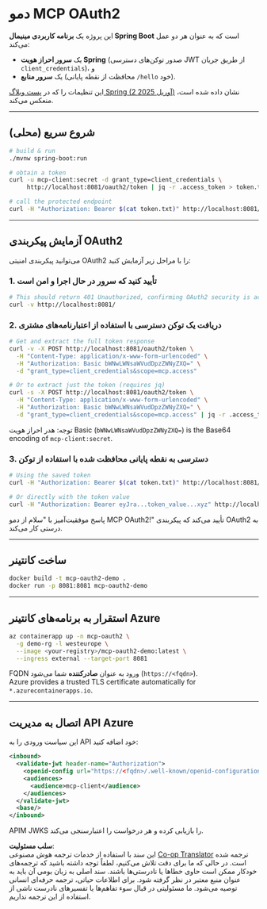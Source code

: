 <!--
CO_OP_TRANSLATOR_METADATA:
{
  "original_hash": "bcd07a55d0e5baece8d0a1a0310fdfe6",
  "translation_date": "2025-05-17T15:39:01+00:00",
  "source_file": "05-AdvancedTopics/mcp-oauth2-demo/README.md",
  "language_code": "fa"
}
-->
# دمو MCP OAuth2

این پروژه یک **برنامه کاربردی مینیمال Spring Boot** است که به عنوان هر دو عمل می‌کند:

* یک **سرور احراز هویت Spring** (صدور توکن‌های دسترسی JWT از طریق جریان `client_credentials`)، و  
* یک **سرور منابع** (محافظت از نقطه پایانی `/hello` خود).

این تنظیمات را که در [پست وبلاگ Spring (2 آوریل 2025)](https://spring.io/blog/2025/04/02/mcp-server-oauth2) نشان داده شده است، منعکس می‌کند.

---

## شروع سریع (محلی)

```bash
# build & run
./mvnw spring-boot:run

# obtain a token
curl -u mcp-client:secret -d grant_type=client_credentials \
     http://localhost:8081/oauth2/token | jq -r .access_token > token.txt

# call the protected endpoint
curl -H "Authorization: Bearer $(cat token.txt)" http://localhost:8081/hello
```

---

## آزمایش پیکربندی OAuth2

می‌توانید پیکربندی امنیتی OAuth2 را با مراحل زیر آزمایش کنید:

### 1. تأیید کنید که سرور در حال اجرا و امن است

```bash
# This should return 401 Unauthorized, confirming OAuth2 security is active
curl -v http://localhost:8081/
```

### 2. دریافت یک توکن دسترسی با استفاده از اعتبارنامه‌های مشتری

```bash
# Get and extract the full token response
curl -v -X POST http://localhost:8081/oauth2/token \
  -H "Content-Type: application/x-www-form-urlencoded" \
  -H "Authorization: Basic bWNwLWNsaWVudDpzZWNyZXQ=" \
  -d "grant_type=client_credentials&scope=mcp.access"

# Or to extract just the token (requires jq)
curl -s -X POST http://localhost:8081/oauth2/token \
  -H "Content-Type: application/x-www-form-urlencoded" \
  -H "Authorization: Basic bWNwLWNsaWVudDpzZWNyZXQ=" \
  -d "grant_type=client_credentials&scope=mcp.access" | jq -r .access_token > token.txt
```

توجه: هدر احراز هویت Basic (`bWNwLWNsaWVudDpzZWNyZXQ=`) is the Base64 encoding of `mcp-client:secret`.

### 3. دسترسی به نقطه پایانی محافظت شده با استفاده از توکن

```bash
# Using the saved token
curl -H "Authorization: Bearer $(cat token.txt)" http://localhost:8081/hello

# Or directly with the token value
curl -H "Authorization: Bearer eyJra...token_value...xyz" http://localhost:8081/hello
```

پاسخ موفقیت‌آمیز با "سلام از دمو MCP OAuth2!" تأیید می‌کند که پیکربندی OAuth2 به درستی کار می‌کند.

---

## ساخت کانتینر

```bash
docker build -t mcp-oauth2-demo .
docker run -p 8081:8081 mcp-oauth2-demo
```

---

## استقرار به **برنامه‌های کانتینر Azure**

```bash
az containerapp up -n mcp-oauth2 \
  -g demo-rg -l westeurope \
  --image <your-registry>/mcp-oauth2-demo:latest \
  --ingress external --target-port 8081
```

FQDN ورود به عنوان **صادرکننده** شما می‌شود (`https://<fqdn>`).  
Azure provides a trusted TLS certificate automatically for `*.azurecontainerapps.io`.

---

## اتصال به **مدیریت API Azure**

این سیاست ورودی را به API خود اضافه کنید:

```xml
<inbound>
  <validate-jwt header-name="Authorization">
    <openid-config url="https://<fqdn>/.well-known/openid-configuration"/>
    <audiences>
      <audience>mcp-client</audience>
    </audiences>
  </validate-jwt>
  <base/>
</inbound>
```

APIM JWKS را بازیابی کرده و هر درخواست را اعتبارسنجی می‌کند.

**سلب مسئولیت**:  
این سند با استفاده از خدمات ترجمه هوش مصنوعی [Co-op Translator](https://github.com/Azure/co-op-translator) ترجمه شده است. در حالی که ما برای دقت تلاش می‌کنیم، لطفاً توجه داشته باشید که ترجمه‌های خودکار ممکن است حاوی خطاها یا نادرستی‌ها باشند. سند اصلی به زبان بومی آن باید به عنوان منبع معتبر در نظر گرفته شود. برای اطلاعات حیاتی، ترجمه حرفه‌ای انسانی توصیه می‌شود. ما مسئولیتی در قبال سوء تفاهم‌ها یا تفسیرهای نادرست ناشی از استفاده از این ترجمه نداریم.